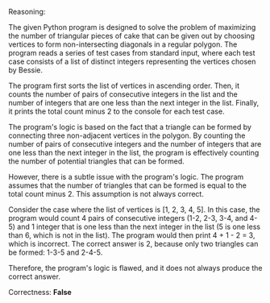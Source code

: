 Reasoning:

The given Python program is designed to solve the problem of maximizing the number of triangular pieces of cake that can be given out by choosing vertices to form non-intersecting diagonals in a regular polygon. The program reads a series of test cases from standard input, where each test case consists of a list of distinct integers representing the vertices chosen by Bessie.

The program first sorts the list of vertices in ascending order. Then, it counts the number of pairs of consecutive integers in the list and the number of integers that are one less than the next integer in the list. Finally, it prints the total count minus 2 to the console for each test case.

The program's logic is based on the fact that a triangle can be formed by connecting three non-adjacent vertices in the polygon. By counting the number of pairs of consecutive integers and the number of integers that are one less than the next integer in the list, the program is effectively counting the number of potential triangles that can be formed.

However, there is a subtle issue with the program's logic. The program assumes that the number of triangles that can be formed is equal to the total count minus 2. This assumption is not always correct.

Consider the case where the list of vertices is [1, 2, 3, 4, 5]. In this case, the program would count 4 pairs of consecutive integers (1-2, 2-3, 3-4, and 4-5) and 1 integer that is one less than the next integer in the list (5 is one less than 6, which is not in the list). The program would then print 4 + 1 - 2 = 3, which is incorrect. The correct answer is 2, because only two triangles can be formed: 1-3-5 and 2-4-5.

Therefore, the program's logic is flawed, and it does not always produce the correct answer.

Correctness: **False**
